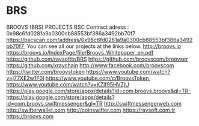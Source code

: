 # BRS
BROOVS (BRS) PROJECTS
BSC Contract adress : 0x98c6fd0281a9a0300cb88553bf386a3492bb70f7
https://bscscan.com/address/0x98c6fd0281a9a0300cb88553bf386a3492bb70f7 
You can see all our projects at the links below.
http://broovs.io
https://broovs.io/IndexPage/file/Broovs_Whitepaper_en.pdf
https://github.com/raysofttr/BRS
https://github.com/broovscom/broovser
https://github.com/xraychain 
http://www.facebook.com/broovscom
https://twitter.com/broovstoken
https://www.youtube.com/watch?v=j77XE2w1F0I
https://www.youtube.com/c/BroovsToken, 
https://www.youtube.com/watch?v=KZjf95HVZjU
https://play.google.com/store/apps/details?id=com.broovs.broovs&gl=TR-  
https://play.google.com/store/apps/details?id=com.broovs.swiftmessenger&gl=TR
http://swiftmessengerweb.com
http://swifterwallet.com
http://coinswifter.com
https://raysoft.com.tr
https://broovs.com
